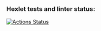 ### Hexlet tests and linter status:
[![Actions Status](https://github.com/Snuskin/frontend-project-lvl1/workflows/hexlet-check/badge.svg)](https://github.com/Snuskin/frontend-project-lvl1/actions)